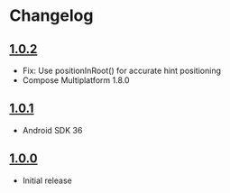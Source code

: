 # Changelog

## [1.0.2](https://github.com/vitoksmile/ComposeHints/releases/tag/1.0.2)

* Fix: Use positionInRoot() for accurate hint positioning
* Compose Multiplatform 1.8.0

## [1.0.1](https://github.com/vitoksmile/ComposeHints/releases/tag/1.0.1)

* Android SDK 36

## [1.0.0](https://github.com/vitoksmile/ComposeHints/releases/tag/1.0.0)

* Initial release